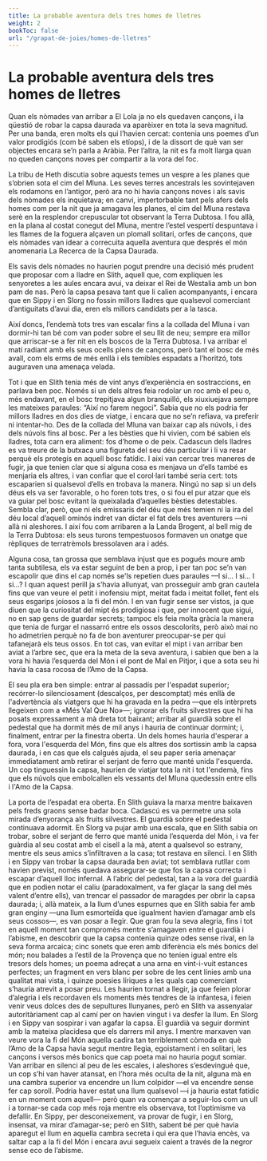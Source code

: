 ```yaml
---
title: La probable aventura dels tres homes de lletres
weight: 2
bookToc: false
url: "/grapat-de-joies/homes-de-lletres"
---
```


# La probable aventura dels tres homes de lletres

Quan els nòmades van arribar a El Lola ja no els quedaven cançons, i la qüestió de robar la capsa daurada va aparèixer en tota la seva magnitud. Per una banda, eren molts els qui l’havien cercat: contenia uns poemes d’un valor prodigiós (com bé saben els etíops), i de la dissort de què van ser objectes encara se’n parla a Aràbia. Per l’altra, la nit es fa molt llarga quan no queden cançons noves per compartir a la vora del foc.

La tribu de Heth discutia sobre aquests temes un vespre a les planes que s’obrien sota el cim del Mluna. Les seves terres ancestrals les sovintejaven els rodamons en l’antigor, però ara no hi havia cançons noves i als savis dels nòmades els inquietava; en canvi, impertorbable tant pels afers dels homes com per la nit que ja amagava les planes, el cim del Mluna restava serè en la resplendor crepuscular tot observant la Terra Dubtosa. I fou allà, en la plana al costat conegut del Mluna, mentre l’estel vespertí despuntava i les flames de la foguera alçaven un plomall solitari, orfes de cançons, que els nòmades van idear a correcuita aquella aventura que després el món anomenaria La Recerca de la Capsa Daurada.

Els savis dels nòmades no haurien pogut prendre una decisió més prudent que proposar com a lladre en Slith, aquell que, com expliquen les senyoretes a les aules encara avui, va deixar el Rei de Westalia amb un bon pam de nas. Però la capsa pesava tant que li calien acompanyants, i encara que en Sippy i en Slorg no fossin millors lladres que qualsevol comerciant d’antiguitats d’avui dia, eren els millors candidats per a la tasca.

Així doncs, l’endemà tots tres van escalar fins a la collada del Mluna i van dormir-hi tan bé com van poder sobre el seu llit de neu; sempre era millor que arriscar-se a fer nit en els boscos de la Terra Dubtosa. I va arribar el matí radiant amb els seus ocells plens de cançons, però tant el bosc de més avall, com els erms de més enllà i els temibles espadats a l’horitzó, tots auguraven una amenaça velada.

Tot i que en Slith tenia més de vint anys d’experiència en sostraccions, en parlava ben poc. Només si un dels altres feia rodolar un roc amb el peu o, més endavant, en el bosc trepitjava algun branquilló, els xiuxiuejava sempre les mateixes paraules: “Així no farem negoci”. Sabia que no els podria fer millors lladres en dos dies de viatge, i encara que no se’n refiava, va preferir ni intentar-ho.
Des de la collada del Mluna van baixar cap als núvols, i des dels núvols fins al bosc. Per a les bèsties que hi vivien, com bé sabien els lladres, tota carn era aliment: fos d’home o de peix. Cadascun dels lladres es va treure de la butxaca una figureta del seu déu particular i li va resar perquè els protegís en aquell bosc fatídic. I així van cercar tres maneres de fugir, ja que tenien clar que si alguna cosa es menjava un d’ells també es menjaria els altres, i van confiar que el corol·lari també seria cert: tots escaparien si qualsevol d’ells en trobava la manera. Ningú no sap si un dels déus els va ser favorable, o ho foren tots tres, o si fou el pur atzar que els va guiar pel bosc evitant la queixalada d’aquelles bèsties detestables. Sembla clar, però, que ni els emissaris del déu que més temien ni la ira del déu local d’aquell ominós indret van dictar el fat dels tres aventurers —ni allà ni aleshores. I així fou com arribaren a la Landa Brogent, al bell mig de la Terra Dubtosa: els seus turons tempestuosos formaven un onatge que rèpliques de terratrèmols bressolaven ara i adés.

Alguna cosa, tan grossa que semblava injust que es pogués moure amb tanta subtilesa, els va estar seguint de ben a prop, i per tan poc se’n van escapolir que dins el cap només se'ls repetien dues paraules —I si… I si… I si…? I quan aquest perill ja s’havia allunyat, van prosseguir amb gran cautela fins que van veure el petit i inofensiu mipt, meitat fada i meitat follet, fent els seus esgarips joiosos a la fi del món. I en van fugir sense ser vistos, ja que diuen que la curiositat del mipt és prodigiosa i que, per innocent que sigui, no en sap gens de guardar secrets; tampoc els feia molta gràcia la manera que tenia de furgar el nassarró entre els ossos descolorits, però això mai no ho admetrien perquè no fa de bon aventurer preocupar-se per qui tafanejarà els teus ossos. En tot cas, van evitar el mipt i van arribar ben aviat a l’arbre sec, que era la meta de la seva aventura, i sabien que ben a la vora hi havia l’esquerda del Món i el pont de Mal en Pitjor, i que a sota seu hi havia la casa rocosa de l’Amo de la Capsa.

El seu pla era ben simple: entrar al passadís per l'espadat superior; recórrer-lo silenciosament (descalços, per descomptat) més enllà de l'advertència als viatgers que hi ha gravada en la pedra —que els intèrprets llegeixen com a «Més Val Que No»—; ignorar els fruits silvestres que hi ha posats expressament a mà dreta tot baixant; arribar al guardià sobre el pedestal que ha dormit més de mil anys i hauria de continuar dormint; i, finalment, entrar per la finestra oberta. Un dels homes hauria d'esperar a fora, vora l'esquerda del Món, fins que els altres dos sortissin amb la capsa daurada, i en cas que els calgués ajuda, el seu paper seria amenaçar immediatament amb retirar el serjant de ferro que manté unida l'esquerda. Un cop tinguessin la capsa, haurien de viatjar tota la nit i tot l'endemà, fins que els núvols que embolcallen els vessants del Mluna quedessin entre ells i l'Amo de la Capsa.

La porta de l’espadat era oberta. En Slith guiava la marxa mentre baixaven pels freds graons sense badar boca. Cadascú es va permetre una sola mirada d’enyorança als fruits silvestres. El guardià sobre el pedestal continuava adormit. En Slorg va pujar amb una escala, que en Slith sabia on trobar, sobre el serjant de ferro que manté unida l’esquerda del Món, i va fer  guàrdia al seu costat amb el cisell a la mà, atent a qualsevol so estrany, mentre els seus amics s’infiltraven a la casa; tot restava en silenci. I en Slith i en Sippy van trobar la capsa daurada ben aviat; tot semblava rutllar com havien previst, només quedava assegurar-se que fos la capsa correcta i escapar d’aquell lloc infernal. A l’abric del pedestal, tan a la vora del guardià que en podien notar el caliu (paradoxalment, va fer glaçar la sang del més valent d’entre ells), van trencar el passador de maragdes per obrir la capsa daurada; i, allà mateix, a la llum d’unes espurnes que en Slith sabia fer amb gran enginy —una llum esmorteïda que igualment havien d’amagar amb els seus cossos—, es van posar a llegir. Que gran fou la seva alegria, fins i tot en aquell moment tan compromès mentre s’amagaven entre el guardià i l’abisme, en descobrir que la capsa contenia quinze odes sense rival, en la seva forma arcaica; cinc sonets que eren amb diferència els més bonics del món; nou balades a l’estil de la Provença que no tenien igual entre els tresors dels homes; un poema adreçat a una arna en vint-i-vuit estances perfectes; un fragment en vers blanc per sobre de les cent línies amb una qualitat mai vista, i quinze poesies líriques a les quals cap comerciant s’hauria atrevit a posar preu. Les haurien tornat a llegir, ja que feien plorar d’alegria i els recordaven els moments més tendres de la infantesa, i feien venir veus dolces des de sepultures llunyanes, però en Slith va assenyalar autoritàriament cap al camí per on havien vingut i va desfer la llum. En Slorg i en Sippy van sospirar i van agafar la capsa.
El guardià va seguir dormint amb la mateixa placidesa que els darrers mil anys.
I mentre marxaven van veure vora la fi del Món aquella cadira tan terriblement còmoda en què l’Amo de la Capsa havia segut mentre llegia, egoistament i en solitari, les cançons i versos més bonics que cap poeta mai no hauria pogut somiar.
Van arribar en silenci al peu de les escales, i aleshores s’esdevingué que, un cop s’hi van haver atansat, en l’hora més oculta de la nit, alguna mà en una cambra superior va encendre un llum colpidor —el va encendre sense fer cap soroll.
Podria haver estat una llum qualsevol —i ja hauria estat fatídic en un moment com aquell— però quan va començar a seguir-los com un ull i a tornar-se cada cop més roja mentre els observava, tot l’optimisme va defallir.
En Sippy, per desconeixement, va provar de fugir, i en Slorg, insensat, va mirar d’amagar-se; però en Slith, sabent bé per què havia aparegut el llum en aquella cambra secreta i qui era que l’havia encès, va saltar cap a la fi del Món i encara avui segueix caient a través de la negror sense eco de l’abisme.
